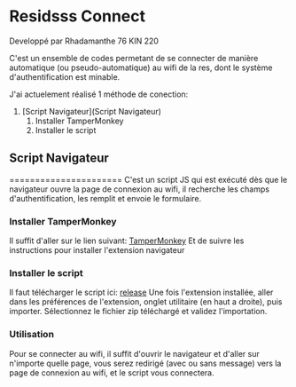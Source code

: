 # Residsss Connect
Developpé par Rhadamanthe 76 KIN 220

C'est un ensemble de codes permetant de se connecter de manière automatique (ou pseudo-automatique) au wifi de la res, dont le système d'authentification est minable.

J'ai actuelement réalisé 1 méthode de conection:

1. [Script Navigateur](Script Navigateur)
	1. Installer TamperMonkey
	2. Installer le script

## Script Navigateur
======================
C'est un script JS qui est exécuté dès que le navigateur ouvre la page de connexion au wifi, il recherche les champs d'authentification, les remplit et envoie le formulaire.

### Installer TamperMonkey
Il suffit d'aller sur le lien suivant: [TamperMonkey](https://www.tampermonkey.net)
Et de suivre les instructions pour installer l'extension navigateur

### Installer le script
Il faut télécharger le script ici: [release]()
Une fois l'extension installée, aller dans les préférences de l'extension, onglet utilitaire (en haut a droite), puis importer. Sélectionnez le fichier zip téléchargé et validez l'importation.

### Utilisation
Pour se connecter au wifi, il suffit d'ouvrir le navigateur et d'aller sur n'importe quelle page, vous serez redirigé (avec ou sans message) vers la page de connexion au wifi, et le script vous connectera.


